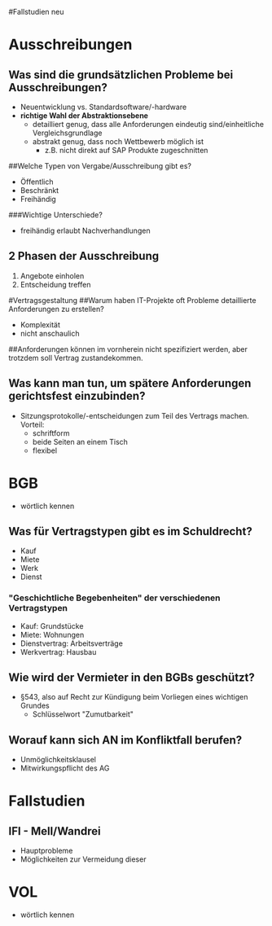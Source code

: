 #Fallstudien neu

# Ausschreibungen
## Was sind die grundsätzlichen Probleme bei Ausschreibungen?
* Neuentwicklung vs. Standardsoftware/-hardware
* **richtige Wahl der Abstraktionsebene**
    * detailliert genug, dass alle Anforderungen eindeutig sind/einheitliche Vergleichsgrundlage
    * abstrakt genug, dass noch Wettbewerb möglich ist
        * z.B. nicht direkt auf SAP Produkte zugeschnitten

##Welche Typen von Vergabe/Ausschreibung gibt es?
* Öffentlich
* Beschränkt
* Freihändig

###Wichtige Unterschiede?
* freihändig erlaubt Nachverhandlungen

## 2 Phasen der Ausschreibung
1. Angebote einholen
2. Entscheidung treffen

#Vertragsgestaltung
##Warum haben IT-Projekte oft Probleme detaillierte Anforderungen zu erstellen?
* Komplexität
* nicht anschaulich

##Anforderungen können im vornherein nicht spezifiziert werden, aber trotzdem soll Vertrag zustandekommen. 

## Was kann man tun, um spätere Anforderungen gerichtsfest einzubinden?
* Sitzungsprotokolle/-entscheidungen zum Teil des Vertrags machen. Vorteil: 
    * schriftform
    * beide Seiten an einem Tisch
    * flexibel

# BGB
* wörtlich kennen

## Was für Vertragstypen gibt es im Schuldrecht?
* Kauf
* Miete
* Werk
* Dienst

### "Geschichtliche Begebenheiten" der verschiedenen Vertragstypen
* Kauf: Grundstücke
* Miete: Wohnungen
* Dienstvertrag: Arbeitsverträge
* Werkvertrag: Hausbau

## Wie wird der Vermieter in den BGBs geschützt?
* §543, also auf Recht zur Kündigung beim Vorliegen eines wichtigen Grundes
    * Schlüsselwort "Zumutbarkeit"

## Worauf kann sich AN im Konfliktfall berufen? 
* Unmöglichkeitsklausel
* Mitwirkungspflicht des AG

# Fallstudien
## IFI - Mell/Wandrei
* Hauptprobleme
* Möglichkeiten zur Vermeidung dieser

# VOL
* wörtlich kennen